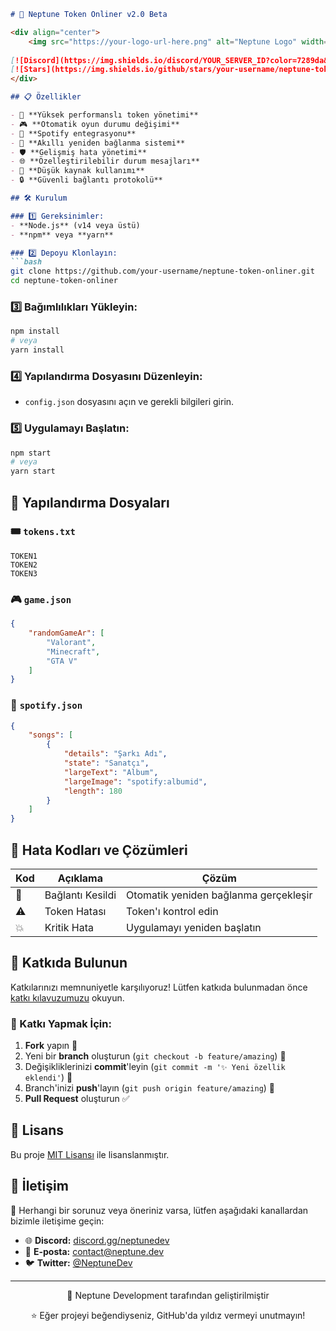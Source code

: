 ```markdown
# 🌊 Neptune Token Onliner v2.0 Beta

<div align="center">
    <img src="https://your-logo-url-here.png" alt="Neptune Logo" width="200"/>
    
[![Discord](https://img.shields.io/discord/YOUR_SERVER_ID?color=7289da&label=Discord&logo=discord&logoColor=ffffff)](https://discord.gg/neptunedev)
[![Stars](https://img.shields.io/github/stars/your-username/neptune-token-onliner?color=yellow&label=Stars⭐)](https://github.com/your-username/neptune-token-onliner)
</div>

## 📋 Özellikler

- 🚀 **Yüksek performanslı token yönetimi**
- 🎮 **Otomatik oyun durumu değişimi**
- 🎵 **Spotify entegrasyonu**
- 🔄 **Akıllı yeniden bağlanma sistemi**
- 🛡️ **Gelişmiş hata yönetimi**
- 🌐 **Özelleştirilebilir durum mesajları**
- 🎯 **Düşük kaynak kullanımı**
- 🔒 **Güvenli bağlantı protokolü**

## 🛠️ Kurulum

### 1️⃣ Gereksinimler:
- **Node.js** (v14 veya üstü)
- **npm** veya **yarn**

### 2️⃣ Depoyu Klonlayın:
```bash
git clone https://github.com/your-username/neptune-token-onliner.git
cd neptune-token-onliner
```

### 3️⃣ Bağımlılıkları Yükleyin:
```bash
npm install
# veya
yarn install
```

### 4️⃣ Yapılandırma Dosyasını Düzenleyin:
- `config.json` dosyasını açın ve gerekli bilgileri girin.

### 5️⃣ Uygulamayı Başlatın:
```bash
npm start
# veya
yarn start
```

## 🚀 Yapılandırma Dosyaları

### 🎟️ `tokens.txt`
```plaintext
TOKEN1
TOKEN2
TOKEN3
```

### 🎮 `game.json`
```json
{
    "randomGameAr": [
        "Valorant",
        "Minecraft",
        "GTA V"
    ]
}
```

### 🎵 `spotify.json`
```json
{
    "songs": [
        {
            "details": "Şarkı Adı",
            "state": "Sanatçı",
            "largeText": "Album",
            "largeImage": "spotify:albumid",
            "length": 180
        }
    ]
}
```

## 🚨 Hata Kodları ve Çözümleri

| Kod | Açıklama | Çözüm |
|-----|-----------|--------|
| 🔌 | Bağlantı Kesildi | Otomatik yeniden bağlanma gerçekleşir |
| ⚠️ | Token Hatası | Token'ı kontrol edin |
| 💥 | Kritik Hata | Uygulamayı yeniden başlatın |

## 🤝 Katkıda Bulunun

Katkılarınızı memnuniyetle karşılıyoruz! Lütfen katkıda bulunmadan önce [katkı kılavuzumuzu](CONTRIBUTING.md) okuyun.

### 🔹 Katkı Yapmak İçin:
1. **Fork** yapın 📌
2. Yeni bir **branch** oluşturun (`git checkout -b feature/amazing`) 🔀
3. Değişikliklerinizi **commit**'leyin (`git commit -m '✨ Yeni özellik eklendi'`) 📌
4. Branch'inizi **push**'layın (`git push origin feature/amazing`) 🚀
5. **Pull Request** oluşturun ✅

## 📜 Lisans

Bu proje [MIT Lisansı](LICENSE) ile lisanslanmıştır.

## 📧 İletişim

📨 Herhangi bir sorunuz veya öneriniz varsa, lütfen aşağıdaki kanallardan bizimle iletişime geçin:

- 🌐 **Discord:** [discord.gg/neptunedev](https://discord.gg/neptunedev)
- 📧 **E-posta:** contact@neptune.dev
- 🐦 **Twitter:** [@NeptuneDev](https://twitter.com/neptunedev)

---

<div align="center">
    <p>💙 Neptune Development tarafından geliştirilmiştir</p>
    <p>⭐ Eğer projeyi beğendiyseniz, GitHub'da yıldız vermeyi unutmayın!</p>
</div>
